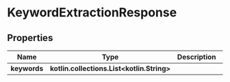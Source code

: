 
# KeywordExtractionResponse

## Properties
| Name | Type | Description | Notes |
| ------------ | ------------- | ------------- | ------------- |
| **keywords** | **kotlin.collections.List&lt;kotlin.String&gt;** |  |  [optional] |



